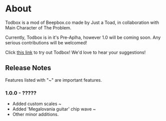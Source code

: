 # About

Todbox is a mod of Beepbox.co made by Just a Toad, in collaboration with Main Character of The Problem.

Currently, Todbox is in it's Pre-Aplha, however 1.0 will be coming soon. Any serious contributions will be welcomed!

Click [this link](https://todbox.github.io/) to try out Todbox! We'd love to hear your suggestions! 

## Release Notes

Features listed with "~" are important features.

### 1.0.0 - ?????
- Added custom scales ~
- Added 'Megalovania guitar' chip wave ~
- Other minor additions. 
